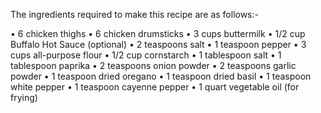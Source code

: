 The ingredients required to make this recipe are as follows:-

• 6 chicken thighs
• 6 chicken drumsticks
• 3 cups buttermilk
• 1/2 cup Buffalo Hot Sauce (optional)
• 2 teaspoons salt
• 1 teaspoon pepper
• 3 cups all-purpose flour
• 1/2 cup cornstarch
• 1 tablespoon salt
• 1 tablespoon paprika
• 2 teaspoons onion powder
• 2 teaspoons garlic powder
• 1 teaspoon dried oregano
• 1 teaspoon dried basil
• 1 teaspoon white pepper
• 1 teaspoon cayenne pepper
• 1 quart vegetable oil (for frying)
